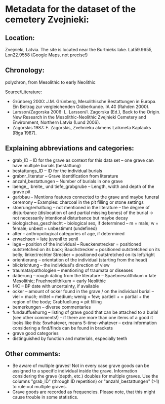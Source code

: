 # Metadata for the dataset of the cemetery Zvejnieki:

## Location:
Zvejnieki, Latvia. The site is located near the Burtnieks lake. Lat59.9655, Lon22.9558 (Google Maps, not precise!)

## Chronology:
polychron, from Mesolithic to early Neolithic

Source/Literature:
- Grünberg 2000: J.M. Grünberg, Mesolithische Bestattungen in Europa. Ein Beitrag zur vergleichenden Gräberkunde. IA 40 (Rahden 2000).
- Larsson/Zagorska 2006: L. Larsson/I. Zagorska (Ed.), Back to the Origin. New Research in the Mesolithic-Neolithic Zvejnieki Cemetery and Environment, Northern Latvia (Lund 2006).
- Zagorskis 1987: F. Zagorskis, Zvehnieku akmens Laikmeta Kaplauks (Riga 1987).

## Explaining abbreviations and categories:
- grab_ID
– ID for the grave as context for this data set
– one grave can have multiple burials (bestattung)
- bestattungs_ID
– ID for the individual burials
- grabnr_literatur
– Grave identification from literature
- anzahl_bestattungen
– Number of burials in one grave
- laenge_, breite_ und tiefe_grabgrube
– Length, width and depth of the grave pit
- garbbau
– Mentions features connected to the grave and maybe funeral ceremony
– Examples: charcoal in the pit filling or stone settings
- stoerung/erhaltung
– not mentioned in the literature 
– the degree of disturbance (dislocation of and partial missing  bones) of the burial -> not necessarily intentional disturbance but maybe decay
- biologisches_geschlecht
– biological sex, if determined
– m = male; w = female; unbest = unbestimmt (undefined)
- alter
– anthropological categories of age, if determined
- erwachsen = late juvenil to senil
- lage
– position of the individual
– Rueckenstrecker = positioned outstretched on its back; Bauchstrecker = positioned outstretched on its belly; linker/rechter Strecker = positioned outstretched on its left/right
- orientierung
– orientation of the individual (starting from the head)
- blickrichtung
– the individual's direction of view
- traumata/pathologien
– mentioning of traumata or diseases
- datierung
– rough dating from the literature
– Spaetmesolithikum = late Mesolithic; Fruehneolithikum = early Neolithic
- 14C
– BP date with uncertainty, if available
- ocker
– amount of ocker found in the grave / on the individual burial
– viel = much; mittel = medium; wenig = few; partiell + = partial + the region of the body; Grabfuellung = pit filling
- bemerkungen
– diverse commentaries
- fundauffuehurng
– listing of grave good that can be attached to a burial (see other comments!)
– if there are more than one items of a good it looks like this: 5xwhatever, means 5-time-whatever
– extra information considering a find/finds can be found in brackets
- grave good categories
- distinguished by function and materials, especially teeth

## Other comments:
- Be aware of multiple graves! Not in every case grave goods can be assigned to a specific individual inside the grave. Information considering the grave (depth, etc.) doubles for multiple graves. Use the columns "grab_ID" (through ID repetition) or "anzahl_bestattungen" (>1) to rule out multiple graves.
- Grave goods are recorded as frequencies. Please note, that this might cause trouble in some statistics.
